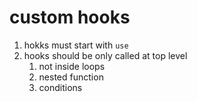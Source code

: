 # custom hooks
1. hokks must start with `use`
2. hooks should be only called at top level
   1. not inside loops
   2. nested function
   3. conditions